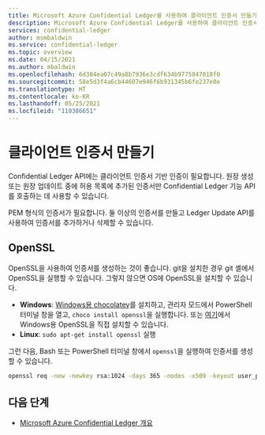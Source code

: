 ```yaml
---
title: Microsoft Azure Confidential Ledger를 사용하여 클라이언트 인증서 만들기
description: Microsoft Azure Confidential Ledger를 사용하여 클라이언트 인증서 만들기
services: confidential-ledger
author: msmbaldwin
ms.service: confidential-ledger
ms.topic: overview
ms.date: 04/15/2021
ms.author: mbaldwin
ms.openlocfilehash: 6d384ea07c49a8b7936e3cdf634b9775847018f0
ms.sourcegitcommit: 58e5d3f4a6cb44607e946f6b931345b6fe237e0e
ms.translationtype: HT
ms.contentlocale: ko-KR
ms.lasthandoff: 05/25/2021
ms.locfileid: "110386651"
---
```

# <a name="creating-a-client-certificate"></a>클라이언트 인증서 만들기

Confidential Ledger API에는 클라이언트 인증서 기반 인증이 필요합니다. 원장 생성 또는 원장 업데이트 중에 허용 목록에 추가된 인증서만 Confidential Ledger 기능 API를 호출하는 데 사용할 수 있습니다.

PEM 형식의 인증서가 필요합니다. 둘 이상의 인증서를 만들고 Ledger Update API를 사용하여 인증서를 추가하거나 삭제할 수 있습니다.

## <a name="openssl"></a>OpenSSL

OpenSSL을 사용하여 인증서를 생성하는 것이 좋습니다. git을 설치한 경우 git 셸에서 OpenSSL을 실행할 수 있습니다. 그렇지 않으면 OS에 OpenSSL을 설치할 수 있습니다.

- **Windows**: [Windows용 chocolatey](https://chocolatey.org/install)를 설치하고, 관리자 모드에서 PowerShell 터미널 창을 열고, `choco install openssl`을 실행합니다. 또는 [여기](http://gnuwin32.sourceforge.net/packages/openssl.htm)에서 Windows용 OpenSSL을 직접 설치할 수 있습니다.
- **Linux**: `sudo apt-get install openssl` 실행

그런 다음, Bash 또는 PowerShell 터미널 창에서 `openssl`을 실행하여 인증서를 생성할 수 있습니다.

```bash
openssl req -new -newkey rsa:1024 -days 365 -nodes -x509 -keyout user_privk.pem -out user_cert.pem -subj=/CN="User Client Certificate"
```

## <a name="next-steps"></a>다음 단계

- [Microsoft Azure Confidential Ledger 개요](overview.md)
